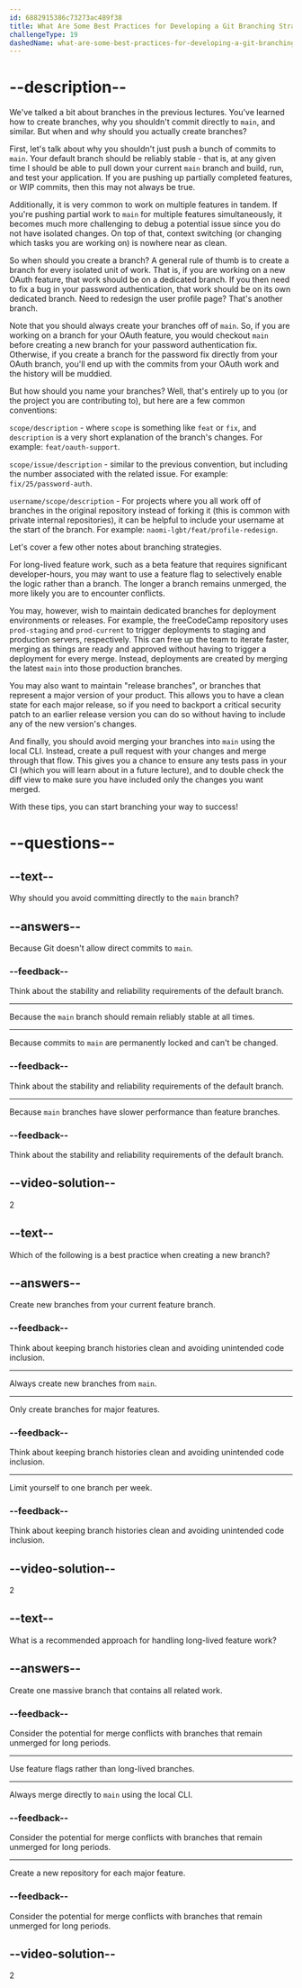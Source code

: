 ```yaml
---
id: 6882915386c73273ac489f38
title: What Are Some Best Practices for Developing a Git Branching Strategy?
challengeType: 19
dashedName: what-are-some-best-practices-for-developing-a-git-branching-strategy
---
```


# --description--

We've talked a bit about branches in the previous lectures. You've learned how to create branches, why you shouldn't commit directly to `main`, and similar. But when and why should you actually create branches?

First, let's talk about why you shouldn't just push a bunch of commits to `main`. Your default branch should be reliably stable - that is, at any given time I should be able to pull down your current `main` branch and build, run, and test your application. If you are pushing up partially completed features, or WIP commits, then this may not always be true.

Additionally, it is very common to work on multiple features in tandem. If you're pushing partial work to `main` for multiple features simultaneously, it becomes much more challenging to debug a potential issue since you do not have isolated changes. On top of that, context switching (or changing which tasks you are working on) is nowhere near as clean.

So when should you create a branch? A general rule of thumb is to create a branch for every isolated unit of work. That is, if you are working on a new OAuth feature, that work should be on a dedicated branch. If you then need to fix a bug in your password authentication, that work should be on its own dedicated branch. Need to redesign the user profile page? That's another branch.

Note that you should always create your branches off of `main`. So, if you are working on a branch for your OAuth feature, you would checkout `main` before creating a new branch for your password authentication fix. Otherwise, if you create a branch for the password fix directly from your OAuth branch, you'll end up with the commits from your OAuth work and the history will be muddied.

But how should you name your branches? Well, that's entirely up to you (or the project you are contributing to), but here are a few common conventions:

`scope/description` - where `scope` is something like `feat` or `fix`, and `description` is a very short explanation of the branch's changes. For example: `feat/oauth-support`.

`scope/issue/description` - similar to the previous convention, but including the number associated with the related issue. For example: `fix/25/password-auth`.

`username/scope/description` - For projects where you all work off of branches in the original repository instead of forking it (this is common with private internal repositories), it can be helpful to include your username at the start of the branch. For example: `naomi-lgbt/feat/profile-redesign`.

Let's cover a few other notes about branching strategies.

For long-lived feature work, such as a beta feature that requires significant developer-hours, you may want to use a feature flag to selectively enable the logic rather than a branch. The longer a branch remains unmerged, the more likely you are to encounter conflicts.

You may, however, wish to maintain dedicated branches for deployment environments or releases. For example, the freeCodeCamp repository uses `prod-staging` and `prod-current` to trigger deployments to staging and production servers, respectively. This can free up the team to iterate faster, merging as things are ready and approved without having to trigger a deployment for every merge. Instead, deployments are created by merging the latest `main` into those production branches.

You may also want to maintain "release branches", or branches that represent a major version of your product. This allows you to have a clean state for each major release, so if you need to backport a critical security patch to an earlier release version you can do so without having to include any of the new version's changes.

And finally, you should avoid merging your branches into `main` using the local CLI. Instead, create a pull request with your changes and merge through that flow. This gives you a chance to ensure any tests pass in your CI (which you will learn about in a future lecture), and to double check the diff view to make sure you have included only the changes you want merged.

With these tips, you can start branching your way to success!

# --questions--

## --text--

Why should you avoid committing directly to the `main` branch?

## --answers--

Because Git doesn't allow direct commits to `main`.

### --feedback--

Think about the stability and reliability requirements of the default branch.

---

Because the `main` branch should remain reliably stable at all times.

---

Because commits to `main` are permanently locked and can't be changed.

### --feedback--

Think about the stability and reliability requirements of the default branch.

---

Because `main` branches have slower performance than feature branches.

### --feedback--

Think about the stability and reliability requirements of the default branch.

## --video-solution--

2

## --text--

Which of the following is a best practice when creating a new branch?

## --answers--

Create new branches from your current feature branch.

### --feedback--

Think about keeping branch histories clean and avoiding unintended code inclusion.

---

Always create new branches from `main`.

---

Only create branches for major features.

### --feedback--

Think about keeping branch histories clean and avoiding unintended code inclusion.

---

Limit yourself to one branch per week.

### --feedback--

Think about keeping branch histories clean and avoiding unintended code inclusion.

## --video-solution--

2

## --text--

What is a recommended approach for handling long-lived feature work?

## --answers--

Create one massive branch that contains all related work.

### --feedback--

Consider the potential for merge conflicts with branches that remain unmerged for long periods.

---

Use feature flags rather than long-lived branches.

---

Always merge directly to `main` using the local CLI.

### --feedback--

Consider the potential for merge conflicts with branches that remain unmerged for long periods.

---

Create a new repository for each major feature.

### --feedback--

Consider the potential for merge conflicts with branches that remain unmerged for long periods.

## --video-solution--

2
